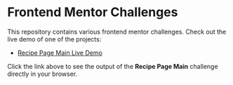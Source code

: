 # Frontend Mentor Challenges

This repository contains various frontend mentor challenges. Check out the live demo of one of the projects:

- [Recipe Page Main Live Demo](https://vaishscode.github.io/frontend-mentor-challenges/recipe-page-main/)

Click the link above to see the output of the **Recipe Page Main** challenge directly in your browser.
